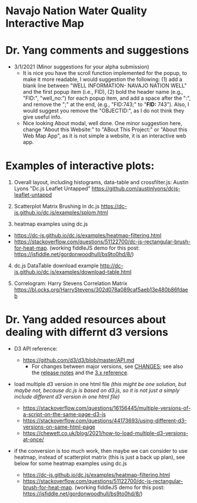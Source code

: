 # Navajo Nation Water Quality Interactive Map

# Dr. Yang comments and suggestions

* 3/1/2021 (Minor suggestions for your alpha submission)
  * It is nice you have the scroll function implemented for the popup, to make it more readable, I would suggestion the following: (1) add a blank line between "WELL INFORMATION- NAVAJO NATION WELL" and the first popup item (i.e., FID), (2) bold the header name (e.g., "FID:", "well_no:") for each popup item, and add a space after the ":", and remove the ";" at the end, (e.g., "FID:743;" to  "**FID:** 743"). Also, I would suggest you  remove the "OBJECTID:", as I do not think they give useful info.
  * Nice looking About modal, well done. One minor suggestion here, change "About this Website:" to "ABout This Project:" or "About this Web Map App", as it is not simple a website, it is an interactive web app.


# Examples of interactive plots:
1. Overall layout, including histograms, data-table and crossfilter.js:
Austin Lyons "Dc.js Leaflet Untapped"
https://github.com/austinlyons/dcjs-leaflet-untappd

2. Scatterplot Matrix Brushing in dc.js
https://dc-js.github.io/dc.js/examples/splom.html

3. heatmap examples using dc.js
  * https://dc-js.github.io/dc.js/examples/heatmap-filtering.html
  * https://stackoverflow.com/questions/51122700/dc-js-rectangular-brush-for-heat-map. (working fiddleJS demo for this post: https://jsfiddle.net/gordonwoodhull/bs9to0hd/8/)

4. dc.js DataTable download example
http://dc-js.github.io/dc.js/examples/download-table.html


5. Correlogram:
Harry Stevens Correlation Matrix
https://bl.ocks.org/HarryStevens/302d078a089caf5aeb13e480b86fdaeb


# Dr. Yang added resources about dealing with differnt d3 versions
* D3 API reference:
  * https://github.com/d3/d3/blob/master/API.md
    * For changes between major versions, see [CHANGES](https://github.com/d3/d3/blob/master/CHANGES.md); see also the [release notes](https://github.com/d3/d3/releases) and the [3.x reference](https://github.com/d3/d3-3.x-api-reference/blob/master/API-Reference.md).
* load multiple d3 version in one html file *(this might be one solution, but maybe not, because dc.js is based on d3.js, so it is not just a simply include different d3 version in one html file)*
  * https://stackoverflow.com/questions/16156445/multiple-versions-of-a-script-on-the-same-page-d3-js
  * https://stackoverflow.com/questions/44173693/using-different-d3-versions-on-same-html-page
  * https://chewett.co.uk/blog/2021/how-to-load-multiple-d3-versions-at-once/

* if the conversion is too much work, then maybe we can consider to use heatmap, instead of scatterplot matrix (this is just a back up plan), see below for some heatmap examples using dc.js
  * https://dc-js.github.io/dc.js/examples/heatmap-filtering.html
  * https://stackoverflow.com/questions/51122700/dc-js-rectangular-brush-for-heat-map. (working fiddleJS demo for this post: https://jsfiddle.net/gordonwoodhull/bs9to0hd/8/)
 

